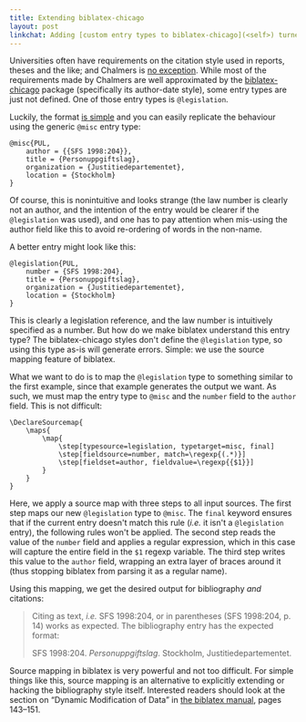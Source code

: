 ```yaml
---
title: Extending biblatex-chicago
layout: post
linkchat: Adding [custom entry types to biblatex-chicago](<self>) turned out to be a simple hack.
---
```


Universities often have requirements on the citation style used in reports, theses and the like; and Chalmers is [no exception][referensguide].
While most of the requirements made by Chalmers are well approximated by the [biblatex-chicago][chicago] package (specifically its author-date style), some entry types are just not defined. One of those entry types is `@legislation`.


Luckily, the format [is simple][referensguide-lag] and you can easily replicate the behaviour using the generic `@misc` entry type:

    @misc{PUL,
        author = {{SFS 1998:204}},
        title = {Personuppgiftslag},
        organization = {Justitiedepartementet},
        location = {Stockholm}
    }

Of course, this is nonintuitive and looks strange (the law number is clearly not an author, and the intention of the entry would be clearer if the `@legislation` was used), and one has to pay attention when mis-using the author field like this to avoid re-ordering of words in the non-name.

A better entry might look like this:

    @legislation{PUL,
        number = {SFS 1998:204},
        title = {Personuppgiftslag},
        organization = {Justitiedepartementet},
        location = {Stockholm}
    }

This is clearly a legislation reference, and the law number is intuitively specified as a number.
But how do we make biblatex understand this entry type?
The biblatex-chicago styles don't define the `@legislation` type, so using this type as-is will generate errors.
Simple: we use the source mapping feature of biblatex.

What we want to do is to map the `@legislation` type to something similar to the first example, since that example generates the output we want.
As such, we must map the entry type to `@misc` and the `number` field to the `author` field.
This is not difficult:

    \DeclareSourcemap{
        \maps{
            \map{
                \step[typesource=legislation, typetarget=misc, final]
                \step[fieldsource=number, match=\regexp{(.*)}]
                \step[fieldset=author, fieldvalue=\regexp{{$1}}]
            }
        }
    }

Here, we apply a source map with three steps to all input sources.
The first step maps our new `@legislation` type to `@misc`.
The `final` keyword ensures that if the current entry doesn't match this rule (_i.e._ it isn't a `@legislation` entry), the following rules won't be applied.
The second step reads the value of the `number` field and applies a regular expression, which in this case will capture the entire field in the `$1` regexp variable.
The third step writes this value to the `author` field, wrapping an extra layer of braces around it (thus stopping biblatex from parsing it as a regular name).

Using this mapping, we get the desired output for bibliography _and_ citations:

> Citing as text, _i.e._ SFS 1998:204, or in parentheses (SFS 1998:204, p. 14) works as expected.
> The bibliography entry has the expected format:
>
> SFS 1998:204. _Personuppgiftslag_. Stockholm, Justitiedepartementet.

Source mapping in biblatex is very powerful and not too difficult.
For simple things like this, source mapping is an alternative to explicitly extending or hacking the bibliography style itself.
Interested readers should look at the section on “Dynamic Modification of Data” in [the biblatex manual][biblatex], pages 143–151.

[referensguide]: http://guides.lib.chalmers.se/referensguide
[chicago]: http://mirrors.ctan.org/macros/latex/contrib/biblatex-contrib/biblatex-chicago/doc/biblatex-chicago.pdf
[referensguide-lag]: http://guides.lib.chalmers.se/content.php?pid=208254&sid=2199243
[biblatex]: http://mirrors.ctan.org/macros/latex/contrib/biblatex/doc/biblatex.pdf
